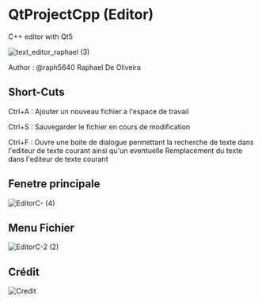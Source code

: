 # QtProjectCpp (Editor)
C++ editor with Qt5

![text_editor_raphael (3)](https://github.com/raph5640/Qt-Editor-Cpp/assets/140059828/a6f2c23e-2971-427d-9c09-77fc0473cbb7)




Author : @raph5640 Raphael De Oliveira

## Short-Cuts

Ctrl+A : Ajouter un nouveau fichier a l'espace de travail

Ctrl+S : Sauvegarder le fichier en cours de modification

Ctrl+F : Ouvre une boite de dialogue permettant la recherche de texte dans l'editeur de texte courant ainsi qu'un eventuelle Remplacement du texte dans l'editeur de texte courant

## Fenetre principale
![EditorC- (4)](https://github.com/raph5640/QtProjectCpp/assets/140059828/0dbc43a0-255d-41d7-a4c3-05419d0e7750)


## Menu Fichier
![EditorC-2 (2)](https://github.com/raph5640/QtProjectCpp/assets/140059828/cb73df27-67e4-42dd-b5dd-0b3f985d396f)


## Crédit
![Credit](https://github.com/raph5640/QtProjectCpp/assets/140059828/79da63f6-c9a3-4f8f-beed-7f5202d84bdd)

